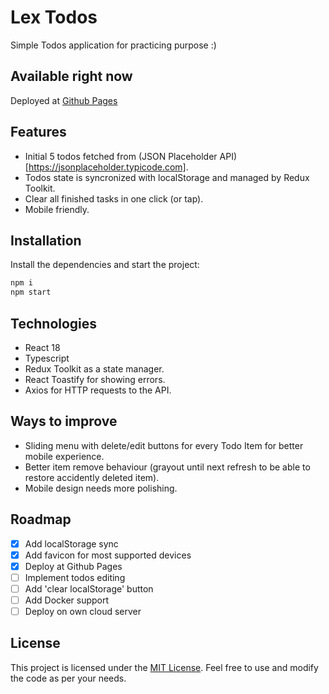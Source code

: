 # Lex Todos

Simple Todos application for practicing purpose :)

## Available right now

Deployed at [Github Pages](https://lexeor.github.io/lex-todos/)

## Features

- Initial 5 todos fetched from (JSON Placeholder API)[https://jsonplaceholder.typicode.com].
- Todos state is syncronized with localStorage and managed by Redux Toolkit.
- Clear all finished tasks in one click (or tap).
- Mobile friendly.

## Installation

Install the dependencies and start the project:

```sh
npm i
npm start
```

## Technologies

- React 18
- Typescript
- Redux Toolkit as a state manager.
- React Toastify for showing errors.
- Axios for HTTP requests to the API.

## Ways to improve

- Sliding menu with delete/edit buttons for every Todo Item for better mobile experience.
- Better item remove behaviour (grayout until next refresh to be able to restore accidently deleted item).
- Mobile design needs more polishing.

## Roadmap

- [x] Add localStorage sync
- [x] Add favicon for most supported devices
- [x] Deploy at Github Pages
- [ ] Implement todos editing
- [ ] Add 'clear localStorage' button
- [ ] Add Docker support
- [ ] Deploy on own cloud server

## License

This project is licensed under the [MIT License](https://opensource.org/license/mit/). Feel free to use and modify the code as per your needs.
